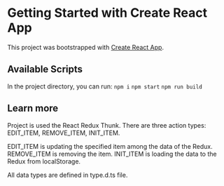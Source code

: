 # Getting Started with Create React App

This project was bootstrapped with [Create React App](https://github.com/facebook/create-react-app).

## Available Scripts

In the project directory, you can run:
`npm i`
`npm start`
`npm run build`

## Learn more

Project is used the React Redux Thunk. There are three action types: EDIT_ITEM, REMOVE_ITEM, INIT_ITEM.

EDIT_ITEM is updating the specified item among the data of the Redux.
REMOVE_ITEM is removing the item.
INIT_ITEM is loading the data to the Redux from localStorage.

All data types are defined in type.d.ts file.
